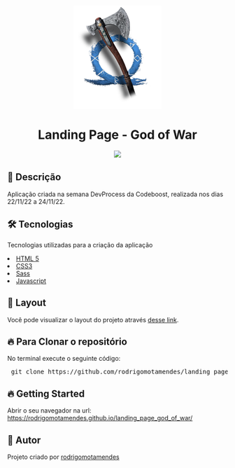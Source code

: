 <p align="center">
  <img src="img/axel.png" width="200">
</p>

<h1 align="center">Landing Page - God of War</h1>

  <p align="center">
   <img src="img/god-of-war-codeboost.gif" width="800">
  </p>

<h2>🚀 Descrição</h2>

  <p>Aplicação criada na semana DevProcess da Codeboost, realizada nos dias 22/11/22 a 24/11/22.</p>

<h2>🛠 Tecnologias</h2>

<p> Tecnologias utilizadas para a criação da aplicação</p>

<u>
 <li>
  <a href='https://developer.mozilla.org/pt-BR/docs/Web/Guide/HTML/HTML5' rel="nofollow">HTML 5</a>
 </li>
 <li>
  <a href='https://developer.mozilla.org/pt-BR/docs/Web/CSS' rel="nofollow">CSS3</a>
 </li>
  <li>
  <a href='https://sass-lang.com/' rel="nofollow">Sass</a>
 </li>
 <li>
  <a href='https://developer.mozilla.org/pt-BR/docs/Web/JavaScript' rel="nofollow">Javascript</a>
 </li>
</u>

<h2>🔖 Layout</h2>

Você pode visualizar o layout do projeto através [desse link](https://www.figma.com/file/mlp701eG6kZHe3eeWPmY4E/Codeboost---God-of-War-Ragnarok-(Copy)?node-id=0%3A1&t=frwKm9uVUP88oOJR-1).

<h2>🔥 Para Clonar o repositório</h2>

<p>No terminal execute o seguinte código: </p>

<div class="highlight highlight-source-shell">
 <pre>
 git clone https://github.com/rodrigomotamendes/landing_page_god_of_war
</pre>

</div>

<h2>🔥 Getting Started</h2>

<p>Abrir o seu navegador na url: <a href='https://rodrigomotamendes.github.io/landing_page_god_of_war/' rel="nofollow">https://rodrigomotamendes.github.io/landing_page_god_of_war/</a></p>

<h2>💜 Autor</h2>

<p>Projeto criado por <a href='https://www.linkedin.com/in/rodrigo-mota-mendes/' rel="nofollow">rodrigomotamendes</a></p>
